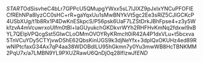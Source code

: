 $START$OdSisvheC4bLr7GPPcU5QMupgYWxx5sL7lJIXZ9pJxIxYNCuPFOFIECfREhNPa8lyzCC0sHC+rR+gaYqxUu1sMwBNYkVt5gc2Ee3sRlZ5CJlGCKcP4USbXUg/t1b8Rx1P4DwKnESkpcS/P56psk6UaF7LZStDrkJBhFpse4+z3y5WkfzvA4mVcuwrxoUlfm0tBl+IaGUyukchGKDkvrWYh2RHFHvKmNq2fdxwl9xBYL7QEIpVPQcgSst5GlwCLoOMmOVOYRyKRmcIt0iR42A4P1dxVLu+t5bcxva5TnVCuYDy5CTYjvwDShE62QbsKinUGS9k3djNeYfx+3dpIQxOKUHz4ed89RwNIPtcfaxG34Ax7qP4aa38WDOBdlLU95hGkmn7y0Yu3mwWB8HcTBNKMM2PqU7x/a7LMBN9YL9PXUZRawU6QnDjOq28lfIzwJf$END$